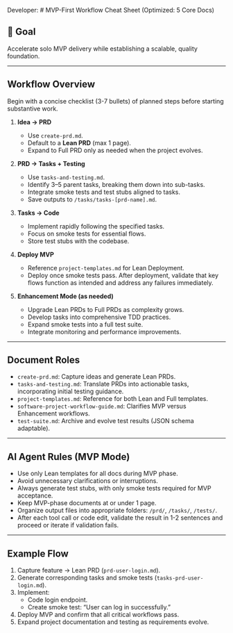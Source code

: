 Developer: # MVP-First Workflow Cheat Sheet (Optimized: 5 Core Docs)

## 🚀 Goal
Accelerate solo MVP delivery while establishing a scalable, quality foundation.

---

## Workflow Overview
Begin with a concise checklist (3-7 bullets) of planned steps before starting substantive work.

1. **Idea → PRD**  
   - Use `create-prd.md`.  
   - Default to a **Lean PRD** (max 1 page).  
   - Expand to Full PRD only as needed when the project evolves.

2. **PRD → Tasks + Testing**  
   - Use `tasks-and-testing.md`.  
   - Identify 3–5 parent tasks, breaking them down into sub-tasks.  
   - Integrate smoke tests and test stubs aligned to tasks.  
   - Save outputs to `/tasks/tasks-[prd-name].md`.

3. **Tasks → Code**  
   - Implement rapidly following the specified tasks.  
   - Focus on smoke tests for essential flows.  
   - Store test stubs with the codebase.

4. **Deploy MVP**  
   - Reference `project-templates.md` for Lean Deployment.  
   - Deploy once smoke tests pass. After deployment, validate that key flows function as intended and address any failures immediately.

5. **Enhancement Mode (as needed)**  
   - Upgrade Lean PRDs to Full PRDs as complexity grows.  
   - Develop tasks into comprehensive TDD practices.  
   - Expand smoke tests into a full test suite.  
   - Integrate monitoring and performance improvements.

---

## Document Roles
- `create-prd.md`: Capture ideas and generate Lean PRDs.
- `tasks-and-testing.md`: Translate PRDs into actionable tasks, incorporating initial testing guidance.
- `project-templates.md`: Reference for both Lean and Full templates.
- `software-project-workflow-guide.md`: Clarifies MVP versus Enhancement workflows.
- `test-suite.md`: Archive and evolve test results (JSON schema adaptable).

---

## AI Agent Rules (MVP Mode)
- Use only Lean templates for all docs during MVP phase.
- Avoid unnecessary clarifications or interruptions.
- Always generate test stubs, with only smoke tests required for MVP acceptance.
- Keep MVP-phase documents at or under 1 page.
- Organize output files into appropriate folders: `/prd/`, `/tasks/`, `/tests/`.
- After each tool call or code edit, validate the result in 1-2 sentences and proceed or iterate if validation fails.

---

## Example Flow
1. Capture feature → Lean PRD (`prd-user-login.md`).
2. Generate corresponding tasks and smoke tests (`tasks-prd-user-login.md`).
3. Implement:
   - Code login endpoint.
   - Create smoke test: “User can log in successfully.”
4. Deploy MVP and confirm that all critical workflows pass.
5. Expand project documentation and testing as requirements evolve.
